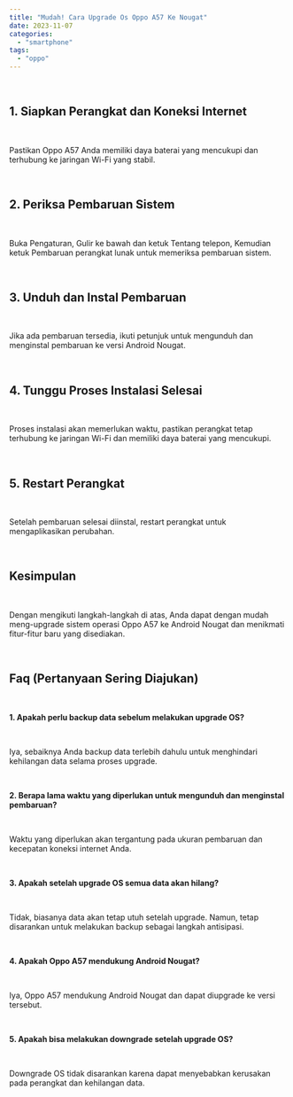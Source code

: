 ```yaml
---
title: "Mudah! Cara Upgrade Os Oppo A57 Ke Nougat"
date: 2023-11-07
categories: 
  - "smartphone"
tags: 
  - "oppo"
---
```


 

## 1\. Siapkan Perangkat dan Koneksi Internet

 

Pastikan Oppo A57 Anda memiliki daya baterai yang mencukupi dan terhubung ke jaringan Wi-Fi yang stabil.

 

## 2\. Periksa Pembaruan Sistem

 

Buka Pengaturan, Gulir ke bawah dan ketuk Tentang telepon, Kemudian ketuk Pembaruan perangkat lunak untuk memeriksa pembaruan sistem.

 

## 3\. Unduh dan Instal Pembaruan

 

Jika ada pembaruan tersedia, ikuti petunjuk untuk mengunduh dan menginstal pembaruan ke versi Android Nougat.

 

## 4\. Tunggu Proses Instalasi Selesai

 

Proses instalasi akan memerlukan waktu, pastikan perangkat tetap terhubung ke jaringan Wi-Fi dan memiliki daya baterai yang mencukupi.

 

## 5\. Restart Perangkat

 

Setelah pembaruan selesai diinstal, restart perangkat untuk mengaplikasikan perubahan.

 

## Kesimpulan

 

Dengan mengikuti langkah-langkah di atas, Anda dapat dengan mudah meng-upgrade sistem operasi Oppo A57 ke Android Nougat dan menikmati fitur-fitur baru yang disediakan.

 

## Faq (Pertanyaan Sering Diajukan)

 

**1\. Apakah perlu backup data sebelum melakukan upgrade OS?**

 

Iya, sebaiknya Anda backup data terlebih dahulu untuk menghindari kehilangan data selama proses upgrade.

 

**2\. Berapa lama waktu yang diperlukan untuk mengunduh dan menginstal pembaruan?**

 

Waktu yang diperlukan akan tergantung pada ukuran pembaruan dan kecepatan koneksi internet Anda.

 

**3\. Apakah setelah upgrade OS semua data akan hilang?**

 

Tidak, biasanya data akan tetap utuh setelah upgrade. Namun, tetap disarankan untuk melakukan backup sebagai langkah antisipasi.

 

**4\. Apakah Oppo A57 mendukung Android Nougat?**

 

Iya, Oppo A57 mendukung Android Nougat dan dapat diupgrade ke versi tersebut.

 

**5\. Apakah bisa melakukan downgrade setelah upgrade OS?**

 

Downgrade OS tidak disarankan karena dapat menyebabkan kerusakan pada perangkat dan kehilangan data.
